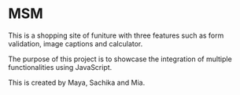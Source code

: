 # MSM

This is a shopping site of funiture with three features 
such as form validation, image captions and calculator.

The purpose of this project is to showcase the integration 
of multiple functionalities using JavaScript.

This is created by Maya, Sachika and Mia.
